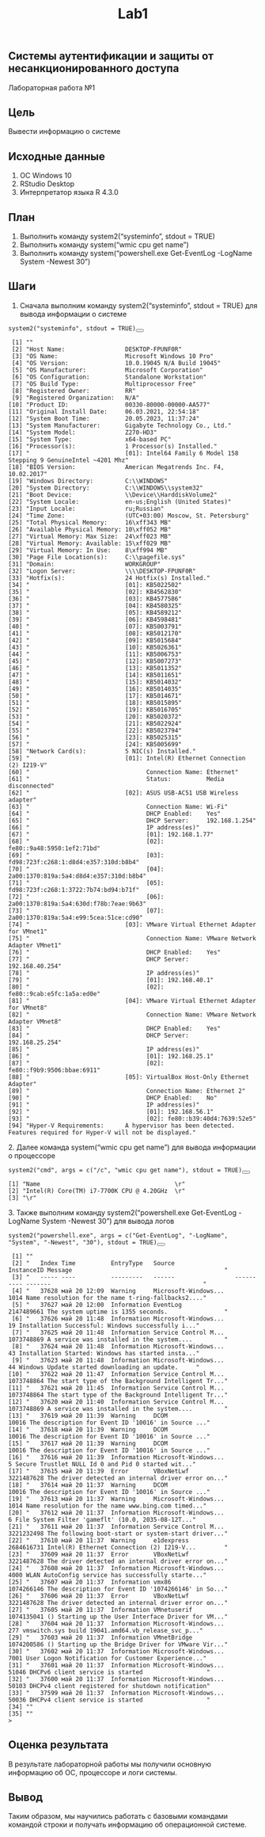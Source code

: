 <!DOCTYPE html>
<html xmlns="http://www.w3.org/1999/xhtml" lang="en" xml:lang="en"><head>

<meta charset="utf-8">
<meta name="generator" content="quarto-1.2.269">

<meta name="viewport" content="width=device-width, initial-scale=1.0, user-scalable=yes">




</head>

<body class="fullcontent">

<div id="quarto-content" class="page-columns page-rows-contents page-layout-article">

<main class="content" id="quarto-document-content">

<header id="title-block-header" class="quarto-title-block default">
<div class="quarto-title">
<h1 class="title">Lab1</h1>
</div>



<div class="quarto-title-meta">

    
  
    
  </div>
  

</header>

<section id="системы-аутентификации-и-защиты-от-несанкционированного-доступа" class="level1">
<h1>Системы аутентификации и защиты от несанкционированного доступа</h1>
<p>Лабораторная работа №1</p>
<section id="цель" class="level2">
<h2 class="anchored" data-anchor-id="цель">Цель</h2>
<p>Вывести информацию о системе</p>
</section>
<section id="исходные-данные" class="level2">
<h2 class="anchored" data-anchor-id="исходные-данные">Исходные данные</h2>
<ol type="1">
<li>ОС Windows 10</li>
<li>RStudio Desktop</li>
<li>Интерпретатор языка R 4.3.0</li>
</ol>
</section>
<section id="план" class="level2">
<h2 class="anchored" data-anchor-id="план">План</h2>
<ol type="1">
<li>Выполнить команду system2(“systeminfo”, stdout = TRUE)</li>
<li>Выполнить команду system(“wmic cpu get name”)</li>
<li>Выполнить команду system(“powershell.exe Get-EventLog -LogName System -Newest 30”)</li>
</ol>
</section>
<section id="шаги" class="level2">
<h2 class="anchored" data-anchor-id="шаги">Шаги</h2>
<ol type="1">
<li>Сначала выполним команду system2(“systeminfo”, stdout = TRUE) для вывода информации о системе</li>
</ol>
<div class="cell">
<div class="sourceCode cell-code" id="cb1"><pre class="sourceCode r code-with-copy"><code class="sourceCode r"><span id="cb1-1"><a href="#cb1-1" aria-hidden="true" tabindex="-1"></a><span class="fu">system2</span>(<span class="st">"systeminfo"</span>, <span class="at">stdout =</span> <span class="cn">TRUE</span>)</span></code><button title="Copy to Clipboard" class="code-copy-button"><i class="bi"></i></button></pre></div>
<div class="cell-output cell-output-stdout">
<pre><code> [1] ""                                                                                                               
 [2] "Host Name:                 DESKTOP-FPUNF0R"                                                                     
 [3] "OS Name:                   Microsoft Windows 10 Pro"                                                            
 [4] "OS Version:                10.0.19045 N/A Build 19045"                                                          
 [5] "OS Manufacturer:           Microsoft Corporation"                                                               
 [6] "OS Configuration:          Standalone Workstation"                                                              
 [7] "OS Build Type:             Multiprocessor Free"                                                                 
 [8] "Registered Owner:          RR"                                                                                  
 [9] "Registered Organization:   N/A"                                                                                 
[10] "Product ID:                00330-80000-00000-AA577"                                                             
[11] "Original Install Date:     06.03.2021, 22:54:18"                                                                
[12] "System Boot Time:          20.05.2023, 11:37:24"                                                                
[13] "System Manufacturer:       Gigabyte Technology Co., Ltd."                                                       
[14] "System Model:              Z270-HD3"                                                                            
[15] "System Type:               x64-based PC"                                                                        
[16] "Processor(s):              1 Processor(s) Installed."                                                           
[17] "                           [01]: Intel64 Family 6 Model 158 Stepping 9 GenuineIntel ~4201 Mhz"                  
[18] "BIOS Version:              American Megatrends Inc. F4, 10.02.2017"                                             
[19] "Windows Directory:         C:\\WINDOWS"                                                                         
[20] "System Directory:          C:\\WINDOWS\\system32"                                                               
[21] "Boot Device:               \\Device\\HarddiskVolume2"                                                           
[22] "System Locale:             en-us;English (United States)"                                                       
[23] "Input Locale:              ru;Russian"                                                                          
[24] "Time Zone:                 (UTC+03:00) Moscow, St. Petersburg"                                                  
[25] "Total Physical Memory:     16\xff343 MB"                                                                        
[26] "Available Physical Memory: 10\xff052 MB"                                                                        
[27] "Virtual Memory: Max Size:  24\xff023 MB"                                                                        
[28] "Virtual Memory: Available: 15\xff029 MB"                                                                        
[29] "Virtual Memory: In Use:    8\xff994 MB"                                                                         
[30] "Page File Location(s):     C:\\pagefile.sys"                                                                    
[31] "Domain:                    WORKGROUP"                                                                           
[32] "Logon Server:              \\\\DESKTOP-FPUNF0R"                                                                 
[33] "Hotfix(s):                 24 Hotfix(s) Installed."                                                             
[34] "                           [01]: KB5022502"                                                                     
[35] "                           [02]: KB4562830"                                                                     
[36] "                           [03]: KB4577586"                                                                     
[37] "                           [04]: KB4580325"                                                                     
[38] "                           [05]: KB4589212"                                                                     
[39] "                           [06]: KB4598481"                                                                     
[40] "                           [07]: KB5003791"                                                                     
[41] "                           [08]: KB5012170"                                                                     
[42] "                           [09]: KB5015684"                                                                     
[43] "                           [10]: KB5026361"                                                                     
[44] "                           [11]: KB5006753"                                                                     
[45] "                           [12]: KB5007273"                                                                     
[46] "                           [13]: KB5011352"                                                                     
[47] "                           [14]: KB5011651"                                                                     
[48] "                           [15]: KB5014032"                                                                     
[49] "                           [16]: KB5014035"                                                                     
[50] "                           [17]: KB5014671"                                                                     
[51] "                           [18]: KB5015895"                                                                     
[52] "                           [19]: KB5016705"                                                                     
[53] "                           [20]: KB5020372"                                                                     
[54] "                           [21]: KB5022924"                                                                     
[55] "                           [22]: KB5023794"                                                                     
[56] "                           [23]: KB5025315"                                                                     
[57] "                           [24]: KB5005699"                                                                     
[58] "Network Card(s):           5 NIC(s) Installed."                                                                 
[59] "                           [01]: Intel(R) Ethernet Connection (2) I219-V"                                       
[60] "                                 Connection Name: Ethernet"                                                     
[61] "                                 Status:          Media disconnected"                                           
[62] "                           [02]: ASUS USB-AC51 USB Wireless adapter"                                            
[63] "                                 Connection Name: Wi-Fi"                                                        
[64] "                                 DHCP Enabled:    Yes"                                                          
[65] "                                 DHCP Server:     192.168.1.254"                                                
[66] "                                 IP address(es)"                                                                
[67] "                                 [01]: 192.168.1.77"                                                            
[68] "                                 [02]: fe80::9a48:5950:1ef2:71bd"                                               
[69] "                                 [03]: fd98:723f:c268:1:d8d4:e357:310d:b8b4"                                    
[70] "                                 [04]: 2a00:1370:819a:5a4:d8d4:e357:310d:b8b4"                                  
[71] "                                 [05]: fd98:723f:c268:1:3722:7b74:bd94:b71f"                                    
[72] "                                 [06]: 2a00:1370:819a:5a4:630d:f78b:7eae:9b63"                                  
[73] "                                 [07]: 2a00:1370:819a:5a4:e99:5cea:51ce:cd90"                                   
[74] "                           [03]: VMware Virtual Ethernet Adapter for VMnet1"                                    
[75] "                                 Connection Name: VMware Network Adapter VMnet1"                                
[76] "                                 DHCP Enabled:    Yes"                                                          
[77] "                                 DHCP Server:     192.168.40.254"                                               
[78] "                                 IP address(es)"                                                                
[79] "                                 [01]: 192.168.40.1"                                                            
[80] "                                 [02]: fe80::9cab:e5fc:1a5a:ed0e"                                               
[81] "                           [04]: VMware Virtual Ethernet Adapter for VMnet8"                                    
[82] "                                 Connection Name: VMware Network Adapter VMnet8"                                
[83] "                                 DHCP Enabled:    Yes"                                                          
[84] "                                 DHCP Server:     192.168.25.254"                                               
[85] "                                 IP address(es)"                                                                
[86] "                                 [01]: 192.168.25.1"                                                            
[87] "                                 [02]: fe80::f9b9:9506:bbae:6911"                                               
[88] "                           [05]: VirtualBox Host-Only Ethernet Adapter"                                         
[89] "                                 Connection Name: Ethernet 2"                                                   
[90] "                                 DHCP Enabled:    No"                                                           
[91] "                                 IP address(es)"                                                                
[92] "                                 [01]: 192.168.56.1"                                                            
[93] "                                 [02]: fe80::b39:40d4:7639:52e5"                                                
[94] "Hyper-V Requirements:      A hypervisor has been detected. Features required for Hyper-V will not be displayed."                       </code></pre>
</div>
</div>
<p>2. Далее команда system(“wmic cpu get name”) для вывода информации о процессоре</p>
<div class="cell">
<div class="sourceCode cell-code" id="cb3"><pre class="sourceCode r code-with-copy"><code class="sourceCode r"><span id="cb3-1"><a href="#cb3-1" aria-hidden="true" tabindex="-1"></a><span class="fu">system2</span>(<span class="st">"cmd"</span>, <span class="at">args =</span> <span class="fu">c</span>(<span class="st">"/c"</span>, <span class="st">"wmic cpu get name"</span>), <span class="at">stdout =</span> <span class="cn">TRUE</span>)</span></code><button title="Copy to Clipboard" class="code-copy-button"><i class="bi"></i></button></pre></div>
<div class="cell-output cell-output-stdout">
<pre><code>[1] "Name                                      \r"
[2] "Intel(R) Core(TM) i7-7700K CPU @ 4.20GHz  \r"
[3] "\r"                                 </code></pre>
</div>
</div>
<p>3. Также выполним команду system2(“powershell.exe Get-EventLog -LogName System -Newest 30”) для вывода логов</p>
<div class="cell">
<div class="sourceCode cell-code" id="cb5"><pre class="sourceCode r code-with-copy"><code class="sourceCode r"><span id="cb5-1"><a href="#cb5-1" aria-hidden="true" tabindex="-1"></a><span class="fu">system2</span>(<span class="st">"powershell.exe"</span>, <span class="at">args =</span> <span class="fu">c</span>(<span class="st">"Get-EventLog"</span>, <span class="st">"-LogName"</span>, <span class="st">"System"</span>, <span class="st">"-Newest"</span>, <span class="st">"30"</span>), <span class="at">stdout =</span> <span class="cn">TRUE</span>)</span></code><button title="Copy to Clipboard" class="code-copy-button"><i class="bi"></i></button></pre></div>
<div class="cell-output cell-output-stdout">
<pre><code> [1] ""                                                                                                                       
 [2] "   Index Time          EntryType   Source                 InstanceID Message                                           "
 [3] "   ----- ----          ---------   ------                 ---------- -------                                           "
 [4] "   37628 май 20 12:09  Warning     Microsoft-Windows...         1014 Name resolution for the name t-ring-fallbacks2...."
 [5] "   37627 май 20 12:00  Information EventLog               2147489661 The system uptime is 1355 seconds.                "
 [6] "   37626 май 20 11:48  Information Microsoft-Windows...           19 Installation Successful: Windows successfully i..."
 [7] "   37625 май 20 11:48  Information Service Control M...   1073748869 A service was installed in the system....         "
 [8] "   37624 май 20 11:48  Information Microsoft-Windows...           43 Installation Started: Windows has started insta..."
 [9] "   37623 май 20 11:48  Information Microsoft-Windows...           44 Windows Update started downloading an update.     "
[10] "   37622 май 20 11:47  Information Service Control M...   1073748864 The start type of the Background Intelligent Tr..."
[11] "   37621 май 20 11:45  Information Service Control M...   1073748864 The start type of the Background Intelligent Tr..."
[12] "   37620 май 20 11:40  Information Service Control M...   1073748869 A service was installed in the system....         "
[13] "   37619 май 20 11:39  Warning     DCOM                        10016 The description for Event ID '10016' in Source ..."
[14] "   37618 май 20 11:39  Warning     DCOM                        10016 The description for Event ID '10016' in Source ..."
[15] "   37617 май 20 11:39  Warning     DCOM                        10016 The description for Event ID '10016' in Source ..."
[16] "   37616 май 20 11:39  Information Microsoft-Windows...            5 Secure Trustlet NULL Id 0 and Pid 0 started wit..."
[17] "   37615 май 20 11:39  Error       VBoxNetLwf             3221487628 The driver detected an internal driver error on..."
[18] "   37614 май 20 11:37  Warning     DCOM                        10016 The description for Event ID '10016' in Source ..."
[19] "   37613 май 20 11:37  Warning     Microsoft-Windows...         1014 Name resolution for the name www.bing.com timed..."
[20] "   37612 май 20 11:37  Information Microsoft-Windows...            6 File System Filter 'gameflt' (10.0, 2035-08-12T..."
[21] "   37611 май 20 11:37  Information Service Control M...   3221232498 The following boot-start or system-start driver..."
[22] "   37610 май 20 11:37  Warning     e1dexpress             2684616731 Intel(R) Ethernet Connection (2) I219-V...        "
[23] "   37609 май 20 11:37  Error       VBoxNetLwf             3221487628 The driver detected an internal driver error on..."
[24] "   37608 май 20 11:37  Information Microsoft-Windows...         4000 WLAN AutoConfig service has successfully starte..."
[25] "   37607 май 20 11:37  Information vmx86                  1074266146 The description for Event ID '1074266146' in So..."
[26] "   37606 май 20 11:37  Error       VBoxNetLwf             3221487628 The driver detected an internal driver error on..."
[27] "   37605 май 20 11:37  Information VMnetuserif            1074135041 () Starting up the User Interface Driver for VM..."
[28] "   37604 май 20 11:37  Information Microsoft-Windows...          277 vmswitch.sys build 19041.amd64.vb_release_svc_p..."
[29] "   37603 май 20 11:37  Information VMnetBridge            1074200586 () Starting up the Bridge Driver for VMware Vir..."
[30] "   37602 май 20 11:37  Information Microsoft-Windows...         7001 User Logon Notification for Customer Experience..."
[31] "   37601 май 20 11:37  Information Microsoft-Windows...        51046 DHCPv6 client service is started                  "
[32] "   37600 май 20 11:37  Information Microsoft-Windows...        50103 DHCPv4 client registered for shutdown notification"
[33] "   37599 май 20 11:37  Information Microsoft-Windows...        50036 DHCPv4 client service is started                  "
[34] ""                                                                                                                       
[35] ""                                                                                                                                                                  
>                                                                                                                          </code></pre>
</div>
</div>
</section>
<section id="оценка-результата" class="level2">
<h2 class="anchored" data-anchor-id="оценка-результата">Оценка результата</h2>
<p>В результате лабораторной работы мы получили основную информацию об ОС, процессоре и логи системы.</p>
</section>
<section id="вывод" class="level2">
<h2 class="anchored" data-anchor-id="вывод">Вывод</h2>
<p>Таким образом, мы научились работать с базовыми командами командой строки и получать информацию об операционной системе.</p>
</section>
</section>

</main>
<!-- /main column -->
</div> <!-- /content -->
</body></html>

